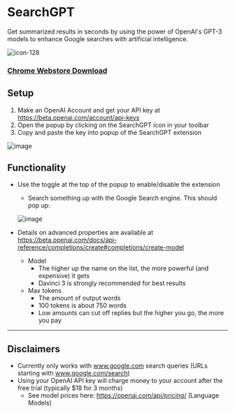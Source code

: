 # SearchGPT
Get summarized results in seconds by using the power of OpenAI's GPT-3 models to enhance Google searches with artificial intelligence.


![icon-128](https://user-images.githubusercontent.com/67977174/211217221-9e7719f4-f80a-49d9-a2d3-6e07d6a562f8.png)

### [Chrome Webstore Download](https://chrome.google.com/webstore/detail/searchgpt/nemhpjoggiokeajmkekkdkapjehpfaff?hl=en&authuser=0)

## Setup
1. Make an OpenAI Account and get your API key at https://beta.openai.com/account/api-keys
2. Open the popup by clicking on the SearchGPT icon in your toolbar
3. Copy and paste the key into popup of the SearchGPT extension


![image](https://user-images.githubusercontent.com/67977174/211216631-80bf45fc-8ca0-4bdf-8ad0-6860b6cd163f.png)


## Functionality
* Use the toggle at the top of the popup to enable/disable the extension
  * Search something up with the Google Search engine. This should pop up:
  
  
  ![image](https://user-images.githubusercontent.com/67977174/211216935-f7246941-f6e6-4198-ba53-71b5484d48da.png)

* Details on advanced properties are available at https://beta.openai.com/docs/api-reference/completions/create#completions/create-model
  * Model
    * The higher up the name on the list, the more powerful (and expensive) it gets
    * Davinci 3 is strongly recommended for best results
  * Max tokens
    * The amount of output words
    * 100 tokens is about 750 words
    * Low amounts can cut off replies but the higher you go, the more you pay
    
    
--------------------------------------
## Disclaimers    
* Currently only works with www.google.com search queries (URLs starting with www.google.com/search)
* Using your OpenAI API key will charge money to your account after the free trial (typically $18 for 3 months)
  * See model prices here: https://openai.com/api/pricing/ (Language Models)
